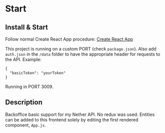# Start

## Install & Start

Follow normal Create React App procedure: [Create React App](https://github.com/facebook/create-react-app)

This project is running on a custom PORT (check `package.json`). Also add `auth.json` in the `/data` folder to have the appropriate header for requests to the API. Example:

```
{
  "basicToken": "yourToken"
}

```

Running in PORT 3009.

## Description

Backoffice basic support for my Nether API. No redux was used. Entities can be added to this frontend solely by editing the first rendered component, `App.js`.
